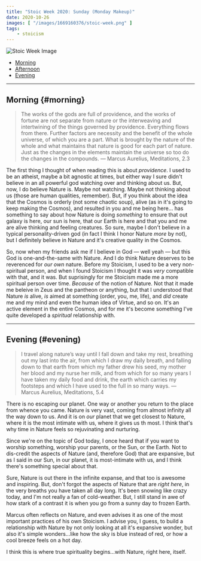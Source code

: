 ```yaml
---
title: "Stoic Week 2020: Sunday (Monday Makeup)"
date: 2020-10-26
images: [ "/images/1669160376/stoic-week.png" ]
tags: 
    - stoicism
---
```


![Stoic Week Image](/images/1669160376/stoic-week.png)

- [Morning](#morning)
- [Afternoon](#afternoon)
- [Evening](#evening)

---

## Morning {#morning}

>  The works of the gods are full of providence, and the works of fortune are not separate from nature or the interweaving and intertwining of the things governed by providence. Everything flows from there. Further factors are necessity and the benefit of the whole universe, of which you are a part. What is brought by the nature of the whole and what maintains that nature is good for each part of nature. Just as the changes in the elements maintain the universe so too do the changes in the compounds. — Marcus Aurelius, Meditations, 2.3

The first thing I thought of when reading this is about _providence_. I used to be an atheist, maybe a bit agnostic at times, but either way I sure didn't believe in an all powerful god watching over and thinking about us. But, now, I do believe Nature is. Maybe not watching. Maybe not thinking about us (those are human qualities, remember). But, if you think about the idea that the Cosmos is orderly (not some chaotic soup), alive (as in it's going to keep making the Cosmos), and resulted in you and me being here... has something to say about how Nature is doing _something_ to ensure that out galaxy is here, our sun is here, that our Earth is here and that you and me are alive thinking and feeling creatures. So sure, maybe I don't believe in a typical personality-driven god (in fact I think I honor Nature _more_ by not), but I definitely believe in Nature and it's creative quality in the Cosmos.

So, now when my friends ask me if I believe in God &mdash; well yeah &mdash; but this God is one-and-the-same with Nature. And I do think Nature deserves to be reverenced for _our own_ nature. Before my Stoicism, I used to be a very non-spiritual person, and when I found Stoicism I thought it was _very_ compatible with that, and it was. But suprisingly for me Stoicism made me a more spiritual person over time. _Because_ of the notion of Nature. Not that it made me beleive in Zeus and the pantheon or anything, but that I understood that Nature _is_ alive, _is_ aimed at something (order, you, me, life), and _did_ create me and my mind and even the human idea of Virtue, and so on. It's an active element in the entire Cosmos, and for me it's become something I've quite developed a _spiritual_ relationship with.

---

## Evening (#evening)

> I travel along nature’s way until I fall down and take my rest, breathing out my last into the air, from which I draw my daily breath, and falling down to that earth from which my father drew his seed, my mother her blood and my nurse her milk, and from which for so many years I have taken my daily food and drink, the earth which carries my footsteps and which I have used to the full in so many ways. — Marcus Aurelius, Meditations, 5.4

There is no escaping our planet. One way or another you return to the place from whence you came. Nature is very vast, coming from almost infinity all the way down to us. And it is on _our_ planet that we get closest to Nature, where it is the most intimate with us, where it gives us th most. I think that's why time in Nature feels so rejuvinating and nurturing.

Since we're on the topic of God today, I once heard that if you want to worship something, worship your parents, or the Sun, or the Earth. Not to dis-credit the aspects of Nature (and, therefore God) that are expansive, but as I said in our Sun, in our planet, it is most-intimate with us, and I think there's something special about that.

Sure, Nature is out there in the infinite expanse, and that too is awesome and inspiring. But, don't forgot the aspects of Nature that are _right here_, in the very breaths you have taken all day long. It's been snowing like crazy today, and I'm not really a fan of cold-weather. But, I still stand in awe of how stark of a contrast it is when you go from a sunny day to frozen Earth.

Marcus often reflects on Nature, and even advises it as one of the most important practices of his own Stoicism. I advise you, I guess, to build a relationship with Nature by not only looking at all it's expansive wonder, but also it's simple wonders...like how the sky is blue instead of red, or how a cool breeze feels on a hot day. 

I think this is where true spirituality begins...with Nature, right here, itself.
